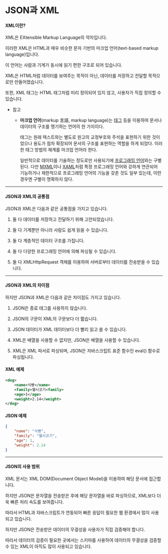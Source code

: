 # JSON과 XML

#### XML이란?

XML은 EXtensible Markup Language의 약자입니다.

이러한 XML은 HTML과 매우 비슷한 문자 기반의 마크업 언어(text-based markup language)입니다.

이 언어는 사람과 기계가 동시에 읽기 편한 구조로 되어 있습니다.

 

XML은 HTML처럼 데이터를 보여주는 목적이 아닌, 데이터를 저장하고 전달할 목적으로만 만들어졌습니다.

또한, XML 태그는 HTML 태그처럼 미리 정의되어 있지 않고, 사용자가 직접 정의할 수 있습니다.

- 참고

  - **마크업 언어**(markup 言語, markup language)는 [태그](https://ko.wikipedia.org/wiki/태그_(정보)) 등을 이용하여 문서나 데이터의 구조를 명기하는 언어의 한 가지이다.

    태그는 원래 텍스트와는 별도로 원고의 교정부호와 주석을 표현하기 위한 것이었으나 용도가 점차 확장되어 문서의 구조를 표현하는 역할을 하게 되었다. 이러한 태그 방법의 체계를 마크업 언어라 한다.

    일반적으로 데이터를 기술하는 정도로만 사용되기에 [프로그래밍 언어](https://ko.wikipedia.org/wiki/프로그래밍_언어)와는 구별된다. 다만 [MXML](https://ko.wikipedia.org/wiki/MXML)이나 [XAML](https://ko.wikipedia.org/wiki/XAML)처럼 특정 프로그래밍 언어와 강하게 연관되어 기능하거나 제한적으로 프로그래밍 언어의 기능을 갖춘 것도 일부 있는데, 이런 경우엔 구별이 명확하지 않다.

---

#### JSON과 XML의 공통점

JSON과 XML은 다음과 같은 공통점을 가지고 있습니다.

1. 둘 다 데이터를 저장하고 전달하기 위해 고안되었습니다.

2. 둘 다 기계뿐만 아니라 사람도 쉽게 읽을 수 있습니다.

3. 둘 다 계층적인 데이터 구조를 가집니다.

4. 둘 다 다양한 프로그래밍 언어에 의해 파싱될 수 있습니다.

5. 둘 다 XMLHttpRequest 객체를 이용하여 서버로부터 데이터를 전송받을 수 있습니다.

---

#### JSON과 XML의 차이점

하지만 JSON과 XML은 다음과 같은 차이점도 가지고 있습니다.

1. JSON은 종료 태그를 사용하지 않습니다.

2. JSON의 구문이 XML의 구문보다 더 짧습니다.

3. JSON 데이터가 XML 데이터보다 더 빨리 읽고 쓸 수 있습니다.

4. XML은 배열을 사용할 수 없지만, JSON은 배열을 사용할 수 있습니다.

5. XML은 XML 파서로 파싱되며, JSON은 자바스크립트 표준 함수인 eval() 함수로 파싱됩니다.

####  XML 예제

```xml
<dog>
    <name>식빵</name>
    <family>웰시코기<family>
    <age>1</age>
    <weight>2.14</weight>
</dog>
```

#### JSON 예제

```json
{
    "name": "식빵",
    "family": "웰시코기",
    "age": 1,
    "weight": 2.14
}
```

---

#### JSON의 사용 범위

XML 문서는 XML DOM(Document Object Model)을 이용하여 해당 문서에 접근합니다.

하지만 JSON은 문자열을 전송받은 후에 해당 문자열을 바로 파싱하므로, XML보다 더욱 빠른 처리 속도를 보여줍니다.

따라서 HTML과 자바스크립트가 연동되어 빠른 응답이 필요한 웹 환경에서 많이 사용되고 있습니다.

 

하지만 JSON은 전송받은 데이터의 무결성을 사용자가 직접 검증해야 합니다.

따라서 데이터의 검증이 필요한 곳에서는 스키마를 사용하여 데이터의 무결성을 검증할 수 있는 XML이 아직도 많이 사용되고 있습니다.